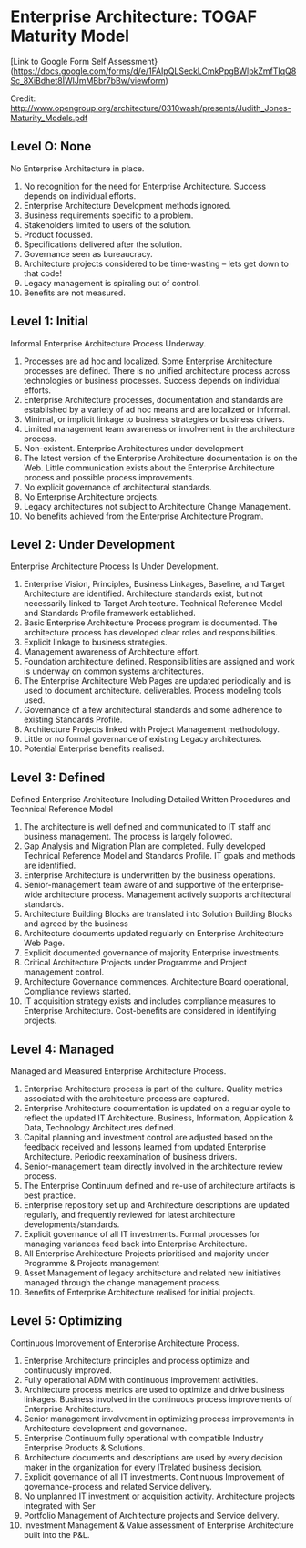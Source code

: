 # Enterprise Architecture: TOGAF Maturity Model

[Link to Google Form Self Assessment}(https://docs.google.com/forms/d/e/1FAIpQLSeckLCmkPpgBWlpkZmfTIqQ8Sc_8XiBdhet8IWlJmMBbr7bBw/viewform)

Credit: http://www.opengroup.org/architecture/0310wash/presents/Judith_Jones-Maturity_Models.pdf


## Level O: None

No Enterprise Architecture in place.

1. No recognition for the need for Enterprise Architecture. Success depends on individual efforts.
2. Enterprise Architecture Development methods ignored.
3. Business requirements specific to a problem.
4. Stakeholders limited to users of the solution.
5. Product focussed.
6. Specifications delivered after the solution.
7. Governance seen as bureaucracy.
8. Architecture projects considered to be time-wasting – lets get down to that code!
9. Legacy management is spiraling out of control.
10. Benefits are not measured.


## Level 1: Initial

Informal Enterprise Architecture Process Underway.

1. Processes are ad hoc and localized. Some Enterprise Architecture processes are defined. There is no unified architecture process across technologies or business processes. Success depends on individual efforts.
2. Enterprise Architecture processes, documentation and standards are established by a variety of ad hoc means and are localized or informal.
3. Minimal, or implicit linkage to business strategies or business drivers.
4. Limited management team awareness or involvement in the architecture process.
5. Non-existent. Enterprise Architectures under development
6. The latest version of the Enterprise Architecture documentation is on the Web. Little communication exists about the Enterprise Architecture process and possible process improvements.
7. No explicit governance of architectural standards.
8. No Enterprise Architecture projects.
9. Legacy architectures not subject to Architecture Change Management.
10. No benefits achieved from the Enterprise Architecture Program.


## Level 2: Under Development

Enterprise Architecture Process Is Under Development.

1. Enterprise Vision, Principles, Business Linkages, Baseline, and Target Architecture are identified. Architecture standards exist, but not necessarily linked to Target Architecture. Technical Reference Model and Standards Profile framework established.
2. Basic Enterprise Architecture Process program is documented. The architecture process has developed clear roles and responsibilities.
3. Explicit linkage to business strategies.
4. Management awareness of Architecture effort.
5. Foundation architecture defined. Responsibilities are assigned and work is underway on common systems architectures.
6. The Enterprise Architecture Web Pages are updated periodically and is used to document architecture.
deliverables. Process modeling tools used.
7. Governance of a few architectural standards and some adherence to existing Standards Profile.
8. Architecture Projects linked with Project Management methodology.
9. Little or no formal governance of existing Legacy architectures.
10. Potential Enterprise benefits realised.


## Level 3: Defined

Defined Enterprise Architecture Including Detailed Written Procedures and Technical Reference Model

1. The architecture is well defined and communicated to IT staff and business management. The process is largely followed.
2. Gap Analysis and Migration Plan are completed. Fully developed Technical Reference Model and Standards Profile. IT goals and methods are identified.
3. Enterprise Architecture is underwritten by the business operations.
4. Senior-management team aware of and supportive of the enterprise-wide architecture process. Management actively supports architectural standards.
5. Architecture Building Blocks are translated into Solution Building Blocks and agreed by the business
6. Architecture documents updated regularly on Enterprise Architecture Web Page.
7. Explicit documented governance of majority Enterprise investments.
8. Critical Architecture Projects under Programme and Project management control.
9. Architecture Governance commences. Architecture Board operational, Compliance reviews started.
10. IT acquisition strategy exists and includes compliance measures to Enterprise Architecture. Cost-benefits are considered in identifying projects.


## Level 4: Managed

Managed and Measured Enterprise Architecture Process.

1. Enterprise Architecture process is part of the culture. Quality metrics associated with the architecture process are captured.
2. Enterprise Architecture documentation is updated on a regular cycle to reflect the updated IT Architecture. Business, Information, Application & Data, Technology Architectures defined.
3. Capital planning and investment control are adjusted based on the feedback received and lessons learned from updated Enterprise Architecture. Periodic reexamination of business drivers.
4. Senior-management team directly involved in the architecture review process.
5. The Enterprise Continuum defined and re-use of architecture artifacts is best practice.
6. Enterprise repository set up and Architecture descriptions are updated regularly, and frequently reviewed for latest architecture developments/standards.
7. Explicit governance of all IT investments. Formal processes for managing variances feed back into Enterprise Architecture.
8. All Enterprise Architecture Projects prioritised and majority under Programme & Projects management
9. Asset Management of legacy architecture and related new initiatives managed through the change management process.
10. Benefits of Enterprise Architecture realised for initial projects.


## Level 5: Optimizing

Continuous Improvement of Enterprise Architecture Process.

1. Enterprise Architecture principles and process optimize and continuously improved.
2. Fully operational ADM with continuous improvement activities.
3. Architecture process metrics are used to optimize and drive business linkages. Business involved in the continuous process improvements of Enterprise Architecture.
4. Senior management involvement in optimizing process improvements in Architecture development and governance.
5. Enterprise Continuum fully operational with compatible Industry Enterprise Products & Solutions.
6. Architecture documents and descriptions are used by every decision maker in the organization for every ITrelated business decision.
7. Explicit governance of all IT investments. Continuous Improvement of governance-process and related Service delivery.
8. No unplanned IT investment or acquisition activity. Architecture projects integrated with Ser
9. Portfolio Management of Architecture projects and Service delivery.
10. Investment Management & Value assessment of Enterprise Architecture built into the P&L.
